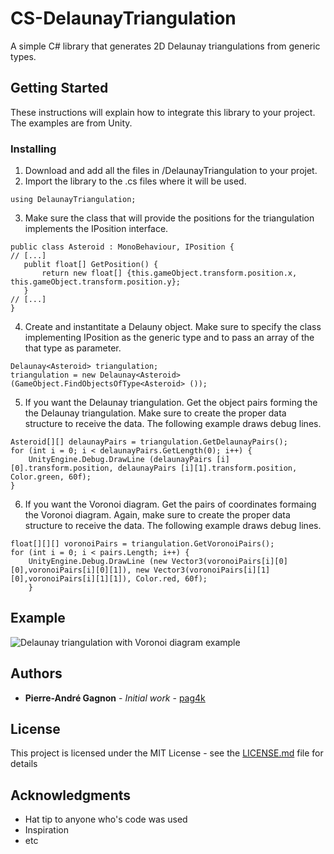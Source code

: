 # CS-DelaunayTriangulation

A simple C# library that generates 2D Delaunay triangulations from generic types.

## Getting Started

These instructions will explain how to integrate this library to your project. The examples are from Unity.

### Installing

1. Download and add all the files in /DelaunayTriangulation to your projet.
2. Import the library to the .cs files where it will be used.
```
using DelaunayTriangulation;
```
3. Make sure the class that will provide the positions for the triangulation implements the IPosition interface.
```
public class Asteroid : MonoBehaviour, IPosition {
// [...]
   publit float[] GetPosition() {
       return new float[] {this.gameObject.transform.position.x, this.gameObject.transform.position.y};
   }
// [...]
}
```
4. Create and instantitate a Delauny object. Make sure to specify the class implementing IPosition as the generic type and to pass an  array of the that type as parameter.
```
Delaunay<Asteroid> triangulation;
triangulation = new Delaunay<Asteroid>(GameObject.FindObjectsOfType<Asteroid> ());
```
5. If you want the Delaunay triangulation. Get the object pairs forming the the Delaunay triangulation. Make sure to create the proper data structure to receive the data. The following example draws debug lines.
```
Asteroid[][] delaunayPairs = triangulation.GetDelaunayPairs();
for (int i = 0; i < delaunayPairs.GetLength(0); i++) {
    UnityEngine.Debug.DrawLine (delaunayPairs [i][0].transform.position, delaunayPairs [i][1].transform.position, Color.green, 60f);
}
```
6. If you want the Voronoi diagram. Get the pairs of coordinates formaing the Voronoi diagram. Again, make sure to create the proper data structure to receive the data. The following example draws debug lines.
```
float[][][] voronoiPairs = triangulation.GetVoronoiPairs();
for (int i = 0; i < pairs.Length; i++) {
    UnityEngine.Debug.DrawLine (new Vector3(voronoiPairs[i][0][0],voronoiPairs[i][0][1]), new Vector3(voronoiPairs[i][1][0],voronoiPairs[i][1][1]), Color.red, 60f);
    }
```

## Example

![Delaunay triangulation with Voronoi diagram example](relative/path/to/Delaunay-Voronoi.jpg?raw=true "Delaunay triangulation with Voronoi diagram example.")

## Authors

* **Pierre-André Gagnon** - *Initial work* - [pag4k](https://github.com/pag4k)

## License

This project is licensed under the MIT License - see the [LICENSE.md](LICENSE.md) file for details

## Acknowledgments

* Hat tip to anyone who's code was used
* Inspiration
* etc

